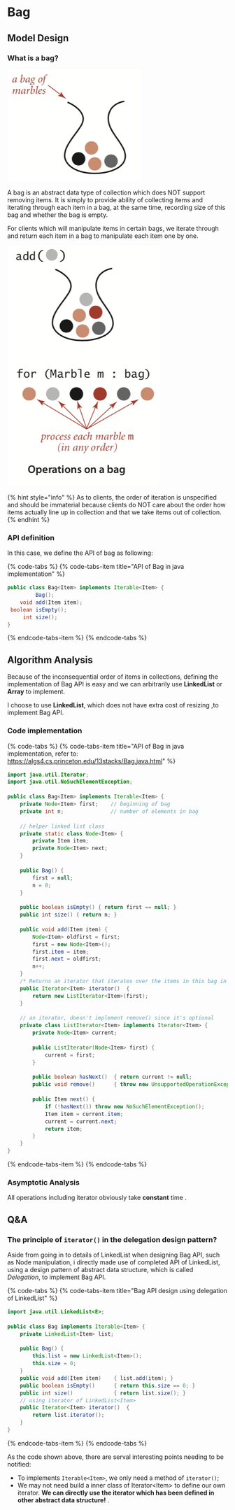 # Bag

## Model Design

### What is a bag?



![Abstract data structure example: Bag, a collection of marbles](../.gitbook/assets/image%20%288%29.png)

A bag is an abstract data type of collection which does NOT support removing items. It is simply to provide ability of collecting items and iterating through each item in a bag, at the same time, recording size of this bag and whether the bag is empty.

For clients which will manipulate items in certain bags, we iterate through and return each item in a bag to manipulate each item one by one.  


![Manipulating items example: using iterator to reach each item](../.gitbook/assets/image%20%2824%29.png)

{% hint style="info" %}
As to clients, the order of iteration is unspecified and should be immaterial because clients do NOT care about the order how items actually line up in collection and that we take items out of collection.
{% endhint %}

### API definition

In this case, we define the API of bag as following:

{% code-tabs %}
{% code-tabs-item title="API of Bag in java implementation" %}
```java
public class Bag<Item> implements Iterable<Item> {
         Bag();
    void add(Item item);
 boolean isEmpty();
     int size();
}
```
{% endcode-tabs-item %}
{% endcode-tabs %}

## Algorithm Analysis

Because of the inconsequential order of items in collections, defining the implementation of Bag API is easy and  we can arbitrarily use  **LinkedList** or **Array** to implement.

I choose to use **LinkedList**, which does not have extra cost of resizing ,to implement Bag API.

### Code implementation

{% code-tabs %}
{% code-tabs-item title="API of Bag in java implementation, refer to: https://algs4.cs.princeton.edu/13stacks/Bag.java.html" %}
```java
import java.util.Iterator;
import java.util.NoSuchElementException;

public class Bag<Item> implements Iterable<Item> {
    private Node<Item> first;    // beginning of bag
    private int n;               // number of elements in bag

    // helper linked list class
    private static class Node<Item> {
        private Item item;
        private Node<Item> next;
    }

    public Bag() {
        first = null;
        n = 0;
    }
    
    public boolean isEmpty() { return first == null; }
    public int size() { return n; }
    
    public void add(Item item) {
        Node<Item> oldfirst = first;
        first = new Node<Item>();
        first.item = item;
        first.next = oldfirst;
        n++;
    }
    /* Returns an iterator that iterates over the items in this bag in arbitrary order. */
    public Iterator<Item> iterator()  {
        return new ListIterator<Item>(first);  
    }

    // an iterator, doesn't implement remove() since it's optional
    private class ListIterator<Item> implements Iterator<Item> {
        private Node<Item> current;

        public ListIterator(Node<Item> first) {
            current = first;
        }

        public boolean hasNext()  { return current != null;                     }
        public void remove()      { throw new UnsupportedOperationException();  }

        public Item next() {
            if (!hasNext()) throw new NoSuchElementException();
            Item item = current.item;
            current = current.next; 
            return item;
        }
    }
}
```
{% endcode-tabs-item %}
{% endcode-tabs %}

### Asymptotic Analysis

All operations including iterator obviously take **constant** time .

## Q&A

### The principle of `iterator()` in the delegation design pattern?

Aside from going in to details of LinkedList when designing Bag API, such as Node manipulation, i directly made use of completed API of LinkedList, using a design pattern of abstract data structure, which is called _Delegation_, to implement Bag API.

{% code-tabs %}
{% code-tabs-item title="Bag API design using delegation of LinkedList" %}
```java
import java.util.LinkedList<E>;
​
public class Bag implements Iterable<Item> {
    private LinkedList<Item> list;
    
    public Bag() {
        this.list = new LinkedList<Item>();
        this.size = 0;
    }
    public void add(Item item)    { list.add(item); } 
    public boolean isEmpty()      { return this.size == 0; }  
    public int size()             { return list.size(); } 
    // using iterator of LinkedList<Item>
    public Iterator<Item> iterator()  {
        return list.iterator();
    }          
}
```
{% endcode-tabs-item %}
{% endcode-tabs %}

 As the code shown above, there are serval interesting points needing to be notified:

* To implements `Iterable<Item>`, we only need a method of `iterator()`;
* We may not need build a inner class of Iterator&lt;Item&gt;  to define our own iterator. **We can directly use the iterator which has been defined in other abstract data structure!** .

